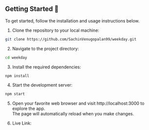 ## Getting Started 🚀

To get started, follow the installation and usage instructions below.

1. Clone the repository to your local machine:

```bash
git clone https://github.com/SachinVenugopalan99/weekday.git
```

2. Navigate to the project directory:

```bash
cd weekday
```

3. Install the required dependencies:

```bash
npm install
```

4. Start the development server:

```bash
npm start
```

5. Open your favorite web browser and visit http://localhost:3000 to explore the app.\
   The page will automatically reload when you make changes.

6. Live Link:
